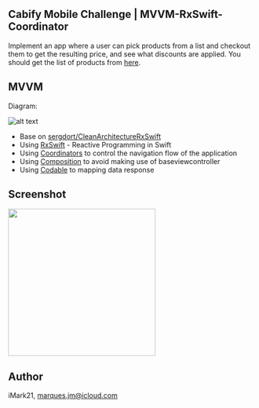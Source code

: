 ## Cabify Mobile Challenge | MVVM-RxSwift-Coordinator
Implement an app where a user can pick products from a list and checkout them to get the resulting price, and see what discounts are applied. You should get the list of products from [here](https://api.myjson.com/bins/4bwec).

## MVVM
Diagram:

![alt text](https://github.com/sergdort/CleanArchitectureRxSwift/raw/master/Architecture/MVVMPattern.png)

- Base on [sergdort/CleanArchitectureRxSwift](https://github.com/sergdort/CleanArchitectureRxSwift)
- Using [RxSwift](https://github.com/ReactiveX/RxSwift) - Reactive Programming in Swift 
- Using [Coordinators](https://blog.kulman.sk/architecting-ios-apps-coordinators/) to control the navigation flow of the application
- Using [Composition](https://medium.com/commencis/reusability-and-composition-in-swift-6630fc199e16) to avoid making use of baseviewcontroller
- Using [Codable](https://www.swiftbysundell.com/basics/codable) to mapping data response

## Screenshot
<img src="https://i.ibb.co/tbyFSB9/Simulator-Screen-Shot-i-Phone-X-2019-05-20-at-16-16-08.png" width="300" />


## Author
iMark21, marques.jm@icloud.com
